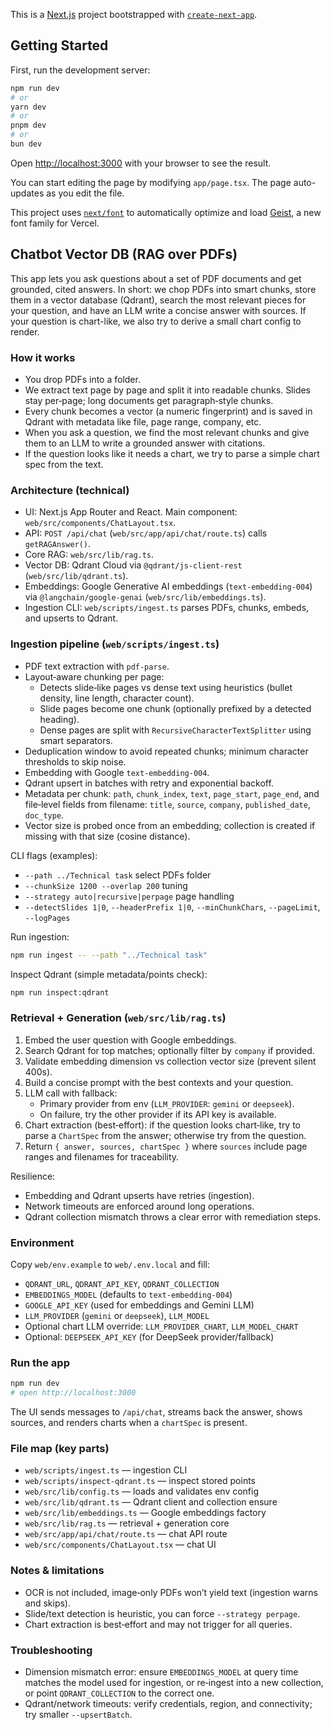This is a [Next.js](https://nextjs.org) project bootstrapped with [`create-next-app`](https://nextjs.org/docs/app/api-reference/cli/create-next-app).

## Getting Started

First, run the development server:

```bash
npm run dev
# or
yarn dev
# or
pnpm dev
# or
bun dev
```

Open [http://localhost:3000](http://localhost:3000) with your browser to see the result.

You can start editing the page by modifying `app/page.tsx`. The page auto-updates as you edit the file.

This project uses [`next/font`](https://nextjs.org/docs/app/building-your-application/optimizing/fonts) to automatically optimize and load [Geist](https://vercel.com/font), a new font family for Vercel.

## Chatbot Vector DB (RAG over PDFs)

This app lets you ask questions about a set of PDF documents and get grounded, cited answers. In short: we chop PDFs into smart chunks, store them in a vector database (Qdrant), search the most relevant pieces for your question, and have an LLM write a concise answer with sources. If your question is chart-like, we also try to derive a small chart config to render.

### How it works 
- You drop PDFs into a folder.
- We extract text page by page and split it into readable chunks. Slides stay per‑page; long documents get paragraph‑style chunks.
- Every chunk becomes a vector (a numeric fingerprint) and is saved in Qdrant with metadata like file, page range, company, etc.
- When you ask a question, we find the most relevant chunks and give them to an LLM to write a grounded answer with citations.
- If the question looks like it needs a chart, we try to parse a simple chart spec from the text.

### Architecture (technical)
- UI: Next.js App Router and React. Main component: `web/src/components/ChatLayout.tsx`.
- API: `POST /api/chat` (`web/src/app/api/chat/route.ts`) calls `getRAGAnswer()`.
- Core RAG: `web/src/lib/rag.ts`.
- Vector DB: Qdrant Cloud via `@qdrant/js-client-rest` (`web/src/lib/qdrant.ts`).
- Embeddings: Google Generative AI embeddings (`text-embedding-004`) via `@langchain/google-genai` (`web/src/lib/embeddings.ts`).
- Ingestion CLI: `web/scripts/ingest.ts` parses PDFs, chunks, embeds, and upserts to Qdrant.

### Ingestion pipeline (`web/scripts/ingest.ts`)
- PDF text extraction with `pdf-parse`.
- Layout‑aware chunking per page:
  - Detects slide‑like pages vs dense text using heuristics (bullet density, line length, character count).
  - Slide pages become one chunk (optionally prefixed by a detected heading).
  - Dense pages are split with `RecursiveCharacterTextSplitter` using smart separators.
- Deduplication window to avoid repeated chunks; minimum character thresholds to skip noise.
- Embedding with Google `text-embedding-004`.
- Qdrant upsert in batches with retry and exponential backoff.
- Metadata per chunk: `path`, `chunk_index`, `text`, `page_start`, `page_end`, and file‑level fields from filename: `title`, `source`, `company`, `published_date`, `doc_type`.
- Vector size is probed once from an embedding; collection is created if missing with that size (cosine distance).

CLI flags (examples):
- `--path ../Technical task` select PDFs folder
- `--chunkSize 1200 --overlap 200` tuning
- `--strategy auto|recursive|perpage` page handling
- `--detectSlides 1|0`, `--headerPrefix 1|0`, `--minChunkChars`, `--pageLimit`, `--logPages`

Run ingestion:
```bash
npm run ingest -- --path "../Technical task"
```

Inspect Qdrant (simple metadata/points check):
```bash
npm run inspect:qdrant
```

### Retrieval + Generation (`web/src/lib/rag.ts`)
1) Embed the user question with Google embeddings.
2) Search Qdrant for top matches; optionally filter by `company` if provided.
3) Validate embedding dimension vs collection vector size (prevent silent 400s).
4) Build a concise prompt with the best contexts and your question.
5) LLM call with fallback:
   - Primary provider from env (`LLM_PROVIDER`: `gemini` or `deepseek`).
   - On failure, try the other provider if its API key is available.
6) Chart extraction (best‑effort): if the question looks chart‑like, try to parse a `ChartSpec` from the answer; otherwise try from the question.
7) Return `{ answer, sources, chartSpec }` where `sources` include page ranges and filenames for traceability.

Resilience:
- Embedding and Qdrant upserts have retries (ingestion).
- Network timeouts are enforced around long operations.
- Qdrant collection mismatch throws a clear error with remediation steps.

### Environment
Copy `web/env.example` to `web/.env.local` and fill:
- `QDRANT_URL`, `QDRANT_API_KEY`, `QDRANT_COLLECTION`
- `EMBEDDINGS_MODEL` (defaults to `text-embedding-004`)
- `GOOGLE_API_KEY` (used for embeddings and Gemini LLM)
- `LLM_PROVIDER` (`gemini` or `deepseek`), `LLM_MODEL`
- Optional chart LLM override: `LLM_PROVIDER_CHART`, `LLM_MODEL_CHART`
- Optional: `DEEPSEEK_API_KEY` (for DeepSeek provider/fallback)

### Run the app
```bash
npm run dev
# open http://localhost:3000
```
The UI sends messages to `/api/chat`, streams back the answer, shows sources, and renders charts when a `chartSpec` is present.

### File map (key parts)
- `web/scripts/ingest.ts` — ingestion CLI
- `web/scripts/inspect-qdrant.ts` — inspect stored points
- `web/src/lib/config.ts` — loads and validates env config
- `web/src/lib/qdrant.ts` — Qdrant client and collection ensure
- `web/src/lib/embeddings.ts` — Google embeddings factory
- `web/src/lib/rag.ts` — retrieval + generation core
- `web/src/app/api/chat/route.ts` — chat API route
- `web/src/components/ChatLayout.tsx` — chat UI

### Notes & limitations
- OCR is not included, image‑only PDFs won’t yield text (ingestion warns and skips).
- Slide/text detection is heuristic, you can force `--strategy perpage`.
- Chart extraction is best‑effort and may not trigger for all queries.


### Troubleshooting
- Dimension mismatch error: ensure `EMBEDDINGS_MODEL` at query time matches the model used for ingestion, or re‑ingest into a new collection, or point `QDRANT_COLLECTION` to the correct one.
- Qdrant/network timeouts: verify credentials, region, and connectivity; try smaller `--upsertBatch`.

